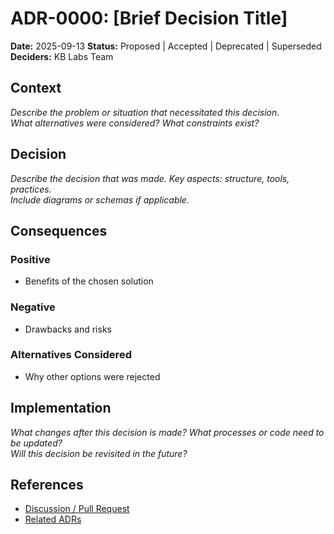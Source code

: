 # ADR-0000: [Brief Decision Title]

**Date:** 2025-09-13
**Status:** Proposed | Accepted | Deprecated | Superseded
**Deciders:** KB Labs Team

## Context

_Describe the problem or situation that necessitated this decision._  
_What alternatives were considered? What constraints exist?_

## Decision

_Describe the decision that was made. Key aspects: structure, tools, practices._  
_Include diagrams or schemas if applicable._

## Consequences

### Positive

- Benefits of the chosen solution

### Negative

- Drawbacks and risks

### Alternatives Considered

- Why other options were rejected

## Implementation

_What changes after this decision is made? What processes or code need to be updated?_  
_Will this decision be revisited in the future?_

## References

- [Discussion / Pull Request](url)
- [Related ADRs](./0000-other-decision.md)
